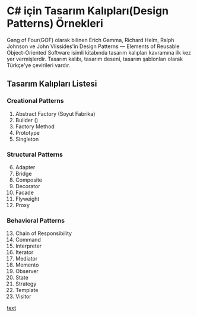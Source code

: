 # C# için Tasarım Kalıpları(Design Patterns) Örnekleri

Gang of Four(GOF) olarak bilinen Erich Gamma, Richard Helm, Ralph Johnson ve John Vlissides'in Design Patterns — Elements of Reusable Object-Oriented Software isimli kitabında tasarım kalıpları kavramına ilk kez yer vermişlerdir. Tasarım kalıbı, tasarım deseni, tasarım şablonları olarak Türkçe'ye çevirileri vardır.

## Tasarım Kalıpları Listesi

### Creational Patterns

1. Abstract Factory (Soyut Fabrika)
2. Builder ()
3. Factory Method
4. Prototype
5. Singleton

### Structural Patterns

6. Adapter
7. Bridge
8. Composite
9. Decorator
10. Facade
11. Flyweight
12. Proxy

### Behavioral Patterns

13. Chain of Responsibility
14. Command
15. Interpreter
16. Iterator
17. Mediator
18. Memento
19. Observer
20. State
21. Strategy
22. Template
23. Visitor




[text](https://www.google.com "Google's Homepage")